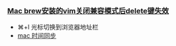 
### [Mac brew安装的vim关闭兼容模式后delete键失效](http://cenalulu.github.io/linux/why-my-backspace-not-work-in-vim/)

- ⌘+l 光标切换到浏览器地址栏
- [mac 时间同步](https://shipengliang.com/software-exp/mac-os%E6%97%B6%E9%97%B4%E4%B8%8D%E5%90%8C%E6%AD%A5%E9%97%AE%E9%A2%98%E5%A6%82%E4%BD%95%E8%A7%A3%E5%86%B3.html)
